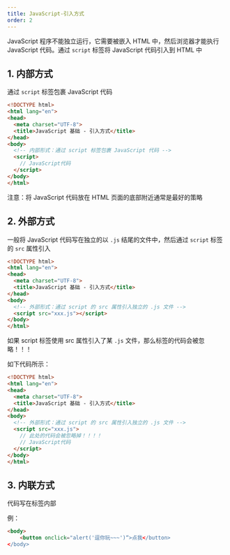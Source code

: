 ```yaml
---
title: JavaScript-引入方式
order: 2
---
```


JavaScript 程序不能独立运行，它需要被嵌入 HTML 中，然后浏览器才能执行 JavaScript 代码。通过 `script` 标签将 JavaScript 代码引入到 HTML 中

## 1. 内部方式

通过 `script` 标签包裹 JavaScript 代码

```html
<!DOCTYPE html>
<html lang="en">
<head>
  <meta charset="UTF-8">
  <title>JavaScript 基础 - 引入方式</title>
</head>
<body>
  <!-- 内部形式：通过 script 标签包裹 JavaScript 代码 -->
  <script>
    // JavaScript代码 
  </script>
</body>
</html>
```

注意：将 JavaScript 代码放在 HTML 页面的底部附近通常是最好的策略

## 2. 外部方式

一般将 JavaScript 代码写在独立的以 `.js` 结尾的文件中，然后通过 `script` 标签的 `src` 属性引入

```html
<!DOCTYPE html>
<html lang="en">
<head>
  <meta charset="UTF-8">
  <title>JavaScript 基础 - 引入方式</title>
</head>
<body>
  <!-- 外部形式：通过 script 的 src 属性引入独立的 .js 文件 -->
  <script src="xxx.js"></script>
</body>
</html>
```

如果 script 标签使用 src 属性引入了某 `.js` 文件，那么标签的代码会被忽略！！！

如下代码所示：

```html
<!DOCTYPE html>
<html lang="en">
<head>
  <meta charset="UTF-8">
  <title>JavaScript 基础 - 引入方式</title>
</head>
<body>
  <!-- 外部形式：通过 script 的 src 属性引入独立的 .js 文件 -->
  <script src="xxx.js">
    // 此处的代码会被忽略掉！！！！
  	// JavaScript代码
  </script>
</body>
</html>
```

## 3. 内联方式

代码写在标签内部

例：

```html
<body>
	<button onclick="alert('逗你玩~~~')“>点我</button>
</body>
```

